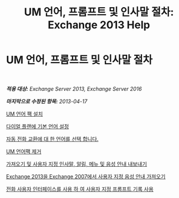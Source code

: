 ﻿---
title: 'UM 언어, 프롬프트 및 인사말 절차: Exchange 2013 Help'
TOCTitle: UM 언어, 프롬프트 및 인사말 절차
ms:assetid: 935bcf76-f27d-406e-962b-3adb014cf76e
ms:mtpsurl: https://technet.microsoft.com/ko-kr/library/JJ863293(v=EXCHG.150)
ms:contentKeyID: 50556040
ms.date: 05/22/2018
mtps_version: v=EXCHG.150
ms.translationtype: MT
---

# UM 언어, 프롬프트 및 인사말 절차

 

_**적용 대상:** Exchange Server 2013, Exchange Server 2016_

_**마지막으로 수정된 항목:** 2013-04-17_

[UM 언어 팩 설치](install-a-um-language-pack-exchange-2013-help.md)

[다이얼 플랜에 기본 언어 설정](https://docs.microsoft.com/ko-kr/exchange/voice-mail-unified-messaging/greetings-announcements-menus-and-prompts/set-dial-plan-default-language)

[자동 전화 교환에 대 한 언어를 선택 합니다.](select-the-language-for-an-auto-attendant-exchange-2013-help.md)

[UM 언어팩 제거](remove-a-um-language-pack-exchange-2013-help.md)

[가져오기 및 사용자 지정 인사말, 알림, 메뉴 및 음성 안내 내보내기](import-and-export-custom-greetings-announcements-menus-and-prompts-exchange-2013-help.md)

[Exchange 2013을 Exchange 2007에서 사용자 지정 음성 안내 가져오기](import-custom-prompts-from-exchange-2007-to-exchange-2013-exchange-2013-help.md)

[전화 사용자 인터페이스를 사용 하 여 사용자 지정 프롬프트 기록 사용](https://docs.microsoft.com/ko-kr/exchange/voice-mail-unified-messaging/greetings-announcements-menus-and-prompts/enable-custom-prompt-recording)

